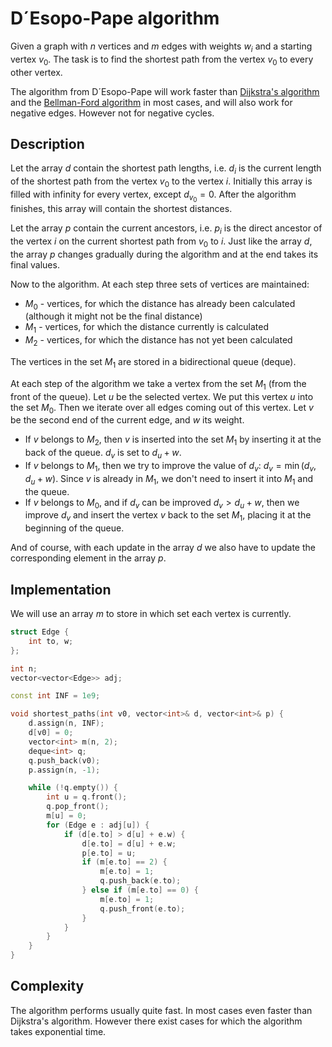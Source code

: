 # D´Esopo-Pape algorithm

Given a graph with $n$ vertices and $m$ edges with weights $w_i$ and a starting vertex $v_0$.
The task is to find the shortest path from the vertex $v_0$ to every other vertex.

The algorithm from D´Esopo-Pape will work faster than [Dijkstra's algorithm](/docs/#Algorithms/graph/dijkstra/) and the [Bellman-Ford algorithm](/docs/#Algorithms/graph/bellman_ford/) in most cases, and will also work for negative edges.
However not for negative cycles.

## Description

Let the array $d$ contain the shortest path lengths, i.e. $d_i$ is the current length of the shortest path from the vertex $v_0$ to the vertex $i$.
Initially this array is filled with infinity for every vertex, except $d_{v_0} = 0$.
After the algorithm finishes, this array will contain the shortest distances.

Let the array $p$ contain the current ancestors, i.e. $p_i$ is the direct ancestor of the vertex $i$ on the current shortest path from $v_0$ to $i$.
Just like the array $d$, the array $p$ changes gradually during the algorithm and at the end takes its final values.

Now to the algorithm.
At each step three sets of vertices are maintained:

- $M_0$ - vertices, for which the distance has already been calculated (although it might not be the final distance)
- $M_1$ - vertices, for which the distance currently is calculated
- $M_2$ - vertices, for which the distance has not yet been calculated

The vertices in the set $M_1$ are stored in a bidirectional queue (deque).

At each step of the algorithm we take a vertex from the set $M_1$ (from the front of the queue).
Let $u$ be the selected vertex.
We put this vertex $u$ into the set $M_0$.
Then we iterate over all edges coming out of this vertex.
Let $v$ be the second end of the current edge, and $w$ its weight.

- If $v$ belongs to $M_2$, then $v$ is inserted into the set $M_1$ by inserting it at the back of the queue.
$d_v$ is set to $d_u + w$.
- If $v$ belongs to $M_1$, then we try to improve the value of $d_v$: $d_v = \min(d_v, d_u + w)$.
Since $v$ is already in $M_1$, we don't need to insert it into $M_1$ and the queue.
- If $v$ belongs to $M_0$, and if $d_v$ can be improved $d_v > d_u + w$, then we improve $d_v$ and insert the vertex $v$ back to the set $M_1$, placing it at the beginning of the queue.

And of course, with each update in the array $d$ we also have to update the corresponding element in the array $p$.

## Implementation

We will use an array $m$ to store in which set each vertex is currently.

```cpp desopo_pape
struct Edge {
    int to, w;
};

int n;
vector<vector<Edge>> adj;

const int INF = 1e9;

void shortest_paths(int v0, vector<int>& d, vector<int>& p) {
    d.assign(n, INF);
    d[v0] = 0;
    vector<int> m(n, 2);
    deque<int> q;
    q.push_back(v0);
    p.assign(n, -1);

    while (!q.empty()) {
        int u = q.front();
        q.pop_front();
        m[u] = 0;
        for (Edge e : adj[u]) {
            if (d[e.to] > d[u] + e.w) {
                d[e.to] = d[u] + e.w;
                p[e.to] = u;
                if (m[e.to] == 2) {
                    m[e.to] = 1;
                    q.push_back(e.to);
                } else if (m[e.to] == 0) {
                    m[e.to] = 1;
                    q.push_front(e.to);
                }
            }
        }
    }
}
```

## Complexity

The algorithm performs usually quite fast.
In most cases even faster than Dijkstra's algorithm.
However there exist cases for which the algorithm takes exponential time.
